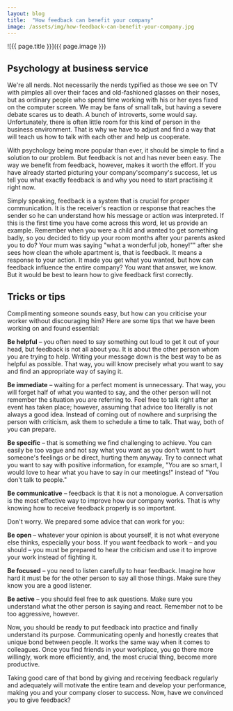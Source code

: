 ```yaml
---
layout: blog
title:  "How feedback can benefit your company"
image: /assets/img/how-feedback-can-benefit-your-company.jpg
---
```


![{{ page.title }}]({{ page.image }})

## Psychology at business service
We're all nerds. Not necessarily the nerds typified as those we see on TV with pimples all over their faces and old-fashioned glasses on their noses, but as ordinary people who spend time working with his or her eyes fixed on the computer screen. We may be fans of small talk, but having a severe debate scares us to death. A bunch of introverts, some would say. Unfortunately, there is often little room for this kind of person in the business environment. That is why we have to adjust and find a way that will teach us how to talk with each other and help us cooperate.

With psychology being more popular than ever, it should be simple to find a solution to our problem. But feedback is not and has never been easy. The way we benefit from feedback, however, makes it worth the effort. If you have already started picturing your company'scompany's success, let us tell you what exactly feedback is and why you need to start practising it right now.

Simply speaking, feedback is a system that is crucial for proper communication. It is the receiver's reaction or response that reaches the sender so he can understand how his message or action was interpreted. If this is the first time you have come across this word, let us provide an example. Remember when you were a child and wanted to get something badly, so you decided to tidy up your room months after your parents asked you to do? Your mum was saying "what a wonderful job, honey!"" after she sees how clean the whole apartment is, that is feedback. It means a response to your action. It made you get what you wanted, but how can feedback influence the entire company? You want that answer, we know. But it would be best to learn how to give feedback first correctly.

## Tricks or tips
Complimenting someone sounds easy, but how can you criticise your worker without discouraging him? Here are some tips that we have been working on and found essential:

**Be helpful** – you often need to say something out loud to get it out of your head, but feedback is not all about you. It is about the other person whom you are trying to help. Writing your message down is the best way to be as helpful as possible. That way, you will know precisely what you want to say and find an appropriate way of saying it.

**Be immediate** – waiting for a perfect moment is unnecessary. That way, you will forget half of what you wanted to say, and the other person will not remember the situation you are referring to. Feel free to talk right after an event has taken place; however, assuming that advice too literally is not always a good idea. Instead of coming out of nowhere and surprising the person with criticism, ask them to schedule a time to talk. That way, both of you can prepare.

**Be specific** – that is something we find challenging to achieve. You can easily be too vague and not say what you want as you don't want to hurt someone's feelings or be direct, hurting them anyway. Try to connect what you want to say with positive information, for example, "You are so smart, I would love to hear what you have to say in our meetings!" instead of "You don't talk to people."

**Be communicative** – feedback is that it is not a monologue. A conversation is the most effective way to improve how our company works. That is why knowing how to receive feedback properly is so important. 

Don't worry. We prepared some advice that can work for you:

**Be open** – whatever your opinion is about yourself, it is not what everyone else thinks, especially your boss. If you want feedback to work – and you should – you must be prepared to hear the criticism and use it to improve your work instead of fighting it.

**Be focused** – you need to listen carefully to hear feedback. Imagine how hard it must be for the other person to say all those things. Make sure they know you are a good listener. 

**Be active** – you should feel free to ask questions. Make sure you understand what the other person is saying and react. Remember not to be too aggressive, however.

Now, you should be ready to put feedback into practice and finally understand its purpose. Communicating openly and honestly creates that unique bond between people. It works the same way when it comes to colleagues. Once you find friends in your workplace, you go there more willingly, work more efficiently, and, the most crucial thing, become more productive.

Taking good care of that bond by giving and receiving feedback regularly and adequately will motivate the entire team and develop your performance, making you and your company closer to success. Now, have we convinced you to give feedback?
